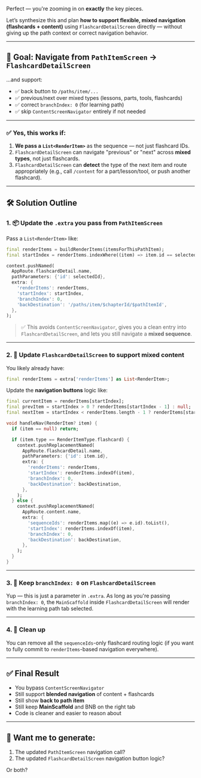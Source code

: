 Perfect — you're zooming in on **exactly** the key pieces.

Let’s synthesize this and plan **how to support flexible, mixed navigation (flashcards + content)** using `FlashcardDetailScreen` directly — without giving up the path context or correct navigation behavior.

---

## 🧩 Goal: Navigate from `PathItemScreen` → `FlashcardDetailScreen`
...and support:
- ✅ back button to `/paths/item/...`
- ✅ previous/next over mixed types (lessons, parts, tools, flashcards)
- ✅ correct `branchIndex: 0` (for learning path)
- ✅ skip `ContentScreenNavigator` entirely if not needed

---

### ✅ Yes, this works **if**:

1. **We pass a `List<RenderItem>`** as the sequence — not just flashcard IDs.
2. `FlashcardDetailScreen` can navigate "previous" or "next" across **mixed types**, not just flashcards.
3. `FlashcardDetailScreen` can **detect** the type of the next item and route appropriately (e.g., call `/content` for a part/lesson/tool, or push another flashcard).

---

## 🛠️ Solution Outline

### 1. 📦 Update the `.extra` you pass from `PathItemScreen`
Pass a `List<RenderItem>` like:
```dart
final renderItems = buildRenderItems(itemsForThisPathItem);
final startIndex = renderItems.indexWhere((item) => item.id == selectedId);

context.pushNamed(
  AppRoute.flashcardDetail.name,
  pathParameters: {'id': selectedId},
  extra: {
    'renderItems': renderItems,
    'startIndex': startIndex,
    'branchIndex': 0,
    'backDestination': '/paths/item/$chapterId/$pathItemId',
  },
);
```

> ✅ This avoids `ContentScreenNavigator`, gives you a clean entry into `FlashcardDetailScreen`, and lets you still navigate a **mixed sequence**.

---

### 2. 🧠 Update `FlashcardDetailScreen` to support mixed content

You likely already have:
```dart
final renderItems = extra['renderItems'] as List<RenderItem>;
```

Update the **navigation buttons** logic like:

```dart
final currentItem = renderItems[startIndex];
final prevItem = startIndex > 0 ? renderItems[startIndex - 1] : null;
final nextItem = startIndex < renderItems.length - 1 ? renderItems[startIndex + 1] : null;

void handleNav(RenderItem? item) {
  if (item == null) return;

  if (item.type == RenderItemType.flashcard) {
    context.pushReplacementNamed(
      AppRoute.flashcardDetail.name,
      pathParameters: {'id': item.id},
      extra: {
        'renderItems': renderItems,
        'startIndex': renderItems.indexOf(item),
        'branchIndex': 0,
        'backDestination': backDestination,
      },
    );
  } else {
    context.pushReplacementNamed(
      AppRoute.content.name,
      extra: {
        'sequenceIds': renderItems.map((e) => e.id).toList(),
        'startIndex': renderItems.indexOf(item),
        'branchIndex': 0,
        'backDestination': backDestination,
      },
    );
  }
}
```

---

### 3. 🎨 Keep `branchIndex: 0` on `FlashcardDetailScreen`
Yup — this is just a parameter in `.extra`. As long as you're passing `branchIndex: 0`, the `MainScaffold` inside `FlashcardDetailScreen` will render with the learning path tab selected.

---

### 4. 🧼 Clean up

You can remove all the `sequenceIds`-only flashcard routing logic (if you want to fully commit to `renderItems`-based navigation everywhere).

---

## ✅ Final Result

- You bypass `ContentScreenNavigator`
- Still support **blended navigation** of content + flashcards
- Still show **back to path item**
- Still keep **MainScaffold** and BNB on the right tab
- Code is cleaner and easier to reason about

---

## 🧭 Want me to generate:
1. The updated `PathItemScreen` navigation call?
2. The updated `FlashcardDetailScreen` navigation button logic?

Or both?
